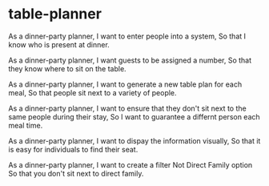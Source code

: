 # table-planner

As a dinner-party planner, 
I want to enter people into a system, 
So that I know who is present at dinner. 

As a dinner-party planner,
I want guests to be assigned a number, 
So that they know where to sit on the table. 

As a dinner-party planner,
I want to generate a new table plan for each meal, 
So that people sit next to a variety of people.

As a dinner-party planner,
I want to ensure that they don't sit next to the same people during their stay, 
So I want to guarantee a differnt person each meal time. 

As a dinner-party planner, 
I want to dispay the information visually, 
So that it is easy for individuals to find their seat. 

As a dinner-party planner,
I want to create a filter Not Direct Family option 
So that you don't sit next to direct family.



